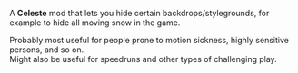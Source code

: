 A **Celeste** mod that lets you hide certain backdrops/stylegrounds, for example to hide all moving snow in the game.  

Probably most useful for people prone to motion sickness, highly sensitive persons, and so on.  
Might also be useful for speedruns and other types of challenging play.